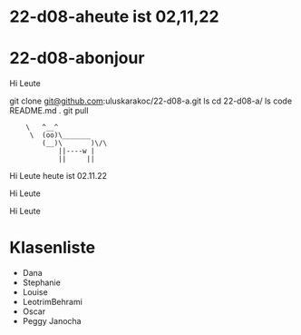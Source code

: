 
# 22-d08-aheute ist 02,11,22


# 22-d08-abonjour


Hi Leute 

git clone git@github.com:uluskarakoc/22-d08-a.git
ls
cd 22-d08-a/
ls
code README.md .
git pull



        \   ^__^
         \  (oo)\_______
            (__)\       )\/\
                ||----w |
                ||     ||


Hi Leute heute ist 02.11.22





Hi Leute

Hi Leute
# Klasenliste

- Dana
- Stephanie 
- Louise
- LeotrimBehrami
- Oscar
- Peggy Janocha

 